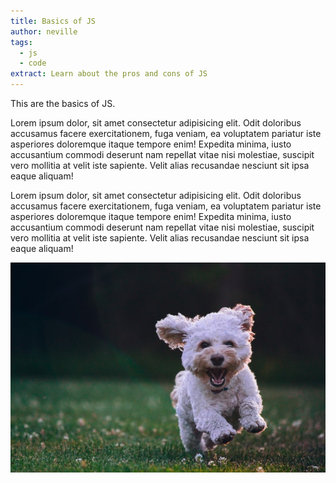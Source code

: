 ```yaml
---
title: Basics of JS
author: neville
tags: 
  - js
  - code
extract: Learn about the pros and cons of JS
---
```


This are the basics of JS.

Lorem ipsum dolor, sit amet consectetur adipisicing elit. Odit doloribus accusamus facere exercitationem, fuga veniam, ea voluptatem pariatur iste asperiores doloremque itaque tempore enim! Expedita minima, iusto accusantium commodi deserunt nam repellat vitae nisi molestiae, suscipit vero mollitia at velit iste sapiente. Velit alias recusandae nesciunt sit ipsa eaque aliquam!

Lorem ipsum dolor, sit amet consectetur adipisicing elit. Odit doloribus accusamus facere exercitationem, fuga veniam, ea voluptatem pariatur iste asperiores doloremque itaque tempore enim! Expedita minima, iusto accusantium commodi deserunt nam repellat vitae nisi molestiae, suscipit vero mollitia at velit iste sapiente. Velit alias recusandae nesciunt sit ipsa eaque aliquam!

![Cockapoo](/posts/images/cockapoo.jpg)